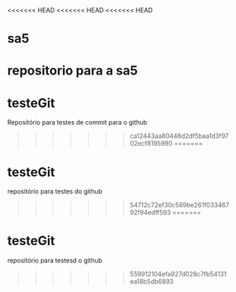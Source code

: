 <<<<<<< HEAD
<<<<<<< HEAD
<<<<<<< HEAD
# sa5
repositorio para a sa5
=======
# testeGit
Repositório para testes de commit para o github
>>>>>>> ca12443aa80448d2df5baa1d3f9702ecf8195990
=======
# testeGit
repositório para testes do github
>>>>>>> 54712c72ef30c589be261f03346792f94edff593
=======
# testeGit
repositório para testesd o github
>>>>>>> 559912104efa927d028c7fb54131ea18b5db6893
